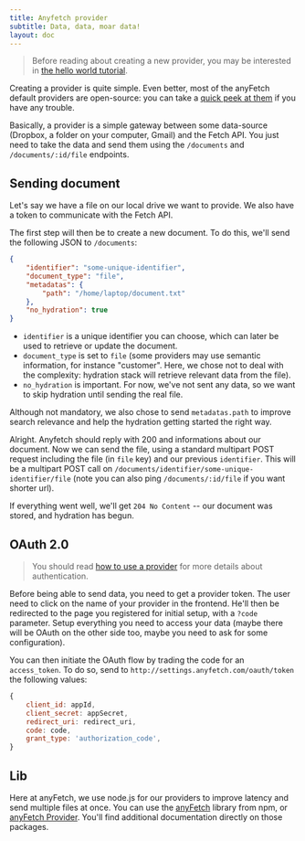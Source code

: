 ```yaml
---
title: Anyfetch provider
subtitle: Data, data, moar data!
layout: doc
---
```


> Before reading about creating a new provider, you may be interested in [the hello world tutorial](/guides/hello-world.html).

Creating a provider is quite simple. Even better, most of the anyFetch default providers are open-source: you can take a [quick peek at them](https://github.com/search?q=%40Papiel+provider) if you have any trouble.

Basically, a provider is a simple gateway between some data-source (Dropbox, a folder on your computer, Gmail) and the Fetch API. You just need to take the data and send them using the `/documents` and `/documents/:id/file` endpoints.

## Sending document
Let's say we have a file on our local drive we want to provide.
We also have a token to communicate with the Fetch API.

The first step will then be to create a new document. To do this, we'll send the following JSON to `/documents`:

```json
{
	"identifier": "some-unique-identifier",
	"document_type": "file",
	"metadatas": {
		"path": "/home/laptop/document.txt"
	},
	"no_hydration": true
}
```

* `identifier` is a unique identifier you can choose, which can later be used to retrieve or update the document.
* `document_type` is set to `file` (some providers may use semantic information, for instance "customer". Here, we chose not to deal with the complexity: hydration stack will retrieve relevant data from the file).
* `no_hydration` is important. For now, we've not sent any data, so we want to skip hydration until sending the real file.

Although not mandatory, we also chose to send `metadatas.path` to improve search relevance and help the hydration getting started the right way.

Alright. Anyfetch should reply with 200 and informations about our document.
Now we can send the file, using a standard multipart POST request including the file (in `file` key) and our previous `identifier`. This will be a multipart POST call on `/documents/identifier/some-unique-identifier/file` (note you can also ping `/documents/:id/file` if you want shorter url).

If everything went well, we'll get `204 No Content` -- our document was stored, and hydration has begun.

## OAuth 2.0
> You should read [how to use a provider](/guides/using/provider.md) for more details about authentication.

Before being able to send data, you need to get a provider token.
The user need to click on the name of your provider in the frontend. He'll then be redirected to the page you registered for initial setup, with a `?code` parameter. Setup everything you need to access your data (maybe there will be OAuth on the other side too, maybe you need to ask for some configuration).

You can then initiate the OAuth flow by trading the code for an `access_token`.
To do so, send to `http://settings.anyfetch.com/oauth/token` the following values:

```javascript
{
    client_id: appId,
    client_secret: appSecret,
    redirect_uri: redirect_uri,
    code: code,
    grant_type: 'authorization_code',
}
```

## Lib
Here at anyFetch, we use node.js for our providers to improve latency and send multiple files at once. You can use the [anyFetch](https://npmjs.org/package/anyfetch) library from npm, or [anyFetch Provider](https://npmjs.org/package/anyfetch-provider). You'll find additional documentation directly on those packages.
